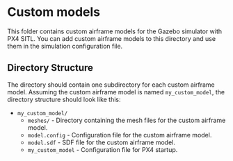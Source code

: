 # Custom models

This folder contains custom airframe models for the Gazebo simulator with PX4 SITL. You can add custom airframe models to this directory and use them in the simulation configuration file.

## Directory Structure

The directory should contain one subdirectory for each custom airframe model. Assuming the custom airframe model is named `my_custom_model`, the directory structure should look like this:

- `my_custom_model/`
    - `meshes/` - Directory containing the mesh files for the custom airframe model.
    - `model.config` - Configuration file for the custom airframe model.
    - `model.sdf` - SDF file for the custom airframe model.
    - `my_custom_model` - Configuration file for PX4 startup.